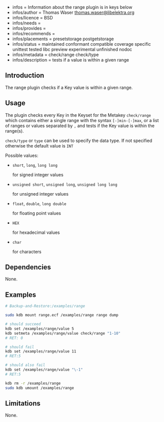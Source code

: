 - infos = Information about the range plugin is in keys below
- infos/author = Thomas Waser <thomas.waser@libelektra.org>
- infos/licence = BSD
- infos/needs =
- infos/provides =
- infos/recommends =
- infos/placements = presetstorage postgetstorage
- infos/status = maintained conformant compatible coverage specific unittest tested libc preview experimental unfinished nodoc
- infos/metadata = check/range check/type
- infos/description = tests if a value is within a given range

## Introduction ##

The range plugin checks if a Key value is within a given range.

## Usage ##

The plugin checks every Key in the Keyset for the Metakey `check/range` which contains either a single range with the syntax `[-]min-[-]max`, or a list of ranges or values separated by `,` and tests if the Key value is within the range(s).

`check/type` or `type` can be used to specify the data type. If not specified otherwise the default value is `INT`

Possible values:

* `short`, `long`, `long long`

   for signed integer values

* `unsigned short`, `unsigned long`, `unsigned long long`

   for unsigned integer values

* `float`, `double`, `long double`

   for floating point values

* `HEX`

   for hexadecimal values

* `char`

   for characters

 
## Dependencies ##

None.

## Examples ##

```sh
# Backup-and-Restore:/examples/range

sudo kdb mount range.ecf /examples/range range dump

# should succeed
kdb set /examples/range/value 5
kdb setmeta /examples/range/value check/range "1-10"
# RET: 0

# should fail
kdb set /examples/range/value 11
# RET:5

# should also fail
kdb set /examples/range/value "\-1"
# RET:5

kdb rm -r /examples/range
sudo kdb umount /examples/range
```

## Limitations ##

None.
